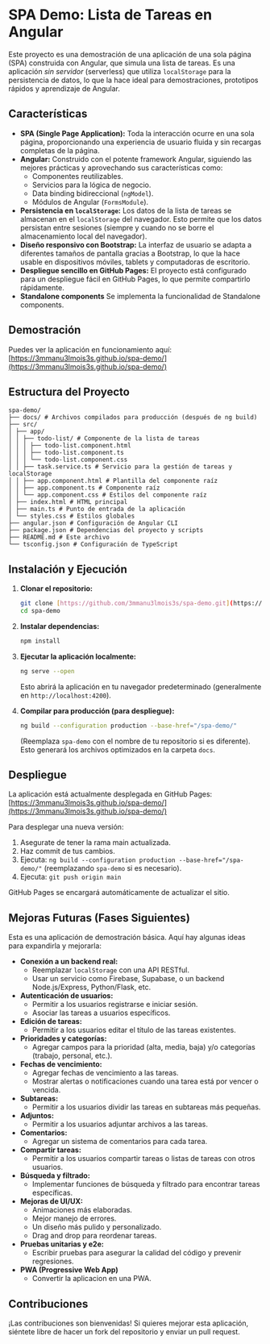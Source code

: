 # SPA Demo: Lista de Tareas en Angular

Este proyecto es una demostración de una aplicación de una sola página (SPA) construida con Angular, que simula una lista de tareas. Es una aplicación _sin servidor_ (serverless) que utiliza `localStorage` para la persistencia de datos, lo que la hace ideal para demostraciones, prototipos rápidos y aprendizaje de Angular.

## Características

- **SPA (Single Page Application):** Toda la interacción ocurre en una sola página, proporcionando una experiencia de usuario fluida y sin recargas completas de la página.
- **Angular:** Construido con el potente framework Angular, siguiendo las mejores prácticas y aprovechando sus características como:
  - Componentes reutilizables.
  - Servicios para la lógica de negocio.
  - Data binding bidireccional (`ngModel`).
  - Módulos de Angular (`FormsModule`).
- **Persistencia en `localStorage`:** Los datos de la lista de tareas se almacenan en el `localStorage` del navegador. Esto permite que los datos persistan entre sesiones (siempre y cuando no se borre el almacenamiento local del navegador).
- **Diseño responsivo con Bootstrap:** La interfaz de usuario se adapta a diferentes tamaños de pantalla gracias a Bootstrap, lo que la hace usable en dispositivos móviles, tablets y computadoras de escritorio.
- **Despliegue sencillo en GitHub Pages:** El proyecto está configurado para un despliegue fácil en GitHub Pages, lo que permite compartirlo rápidamente.
- **Standalone components** Se implementa la funcionalidad de Standalone components.

## Demostración

Puedes ver la aplicación en funcionamiento aquí: [https://3mmanu3lmois3s.github.io/spa-demo/](https://3mmanu3lmois3s.github.io/spa-demo/)

## Estructura del Proyecto

```
spa-demo/
├── docs/ # Archivos compilados para producción (después de ng build)
├── src/
│ ├── app/
│ │ ├── todo-list/ # Componente de la lista de tareas
│ │ │ ├── todo-list.component.html
│ │ │ ├── todo-list.component.ts
│ │ │ └── todo-list.component.css
│ │ ├── task.service.ts # Servicio para la gestión de tareas y localStorage
│ │ ├── app.component.html # Plantilla del componente raíz
│ │ ├── app.component.ts # Componente raíz
│ │ └── app.component.css # Estilos del componente raíz
│ ├── index.html # HTML principal
│ ├── main.ts # Punto de entrada de la aplicación
│ └── styles.css # Estilos globales
├── angular.json # Configuración de Angular CLI
├── package.json # Dependencias del proyecto y scripts
├── README.md # Este archivo
└── tsconfig.json # Configuración de TypeScript
```

## Instalación y Ejecución

1.  **Clonar el repositorio:**

    ```bash
    git clone [https://github.com/3mmanu3lmois3s/spa-demo.git](https://github.com/3mmanu3lmois3s/spa-demo.git)
    cd spa-demo
    ```

2.  **Instalar dependencias:**

    ```bash
    npm install
    ```

3.  **Ejecutar la aplicación localmente:**

    ```bash
    ng serve --open
    ```

    Esto abrirá la aplicación en tu navegador predeterminado (generalmente en `http://localhost:4200`).

4.  **Compilar para producción (para despliegue):**

    ```bash
    ng build --configuration production --base-href="/spa-demo/"
    ```

    (Reemplaza `spa-demo` con el nombre de tu repositorio si es diferente). Esto generará los archivos optimizados en la carpeta `docs`.

## Despliegue

La aplicación está actualmente desplegada en GitHub Pages: [https://3mmanu3lmois3s.github.io/spa-demo/](https://3mmanu3lmois3s.github.io/spa-demo/)

Para desplegar una nueva versión:

1.  Asegurate de tener la rama main actualizada.
2.  Haz commit de tus cambios.
3.  Ejecuta: `ng build --configuration production --base-href="/spa-demo/"` (reemplazando `spa-demo` si es necesario).
4.  Ejecuta: `git push origin main`

GitHub Pages se encargará automáticamente de actualizar el sitio.

## Mejoras Futuras (Fases Siguientes)

Esta es una aplicación de demostración básica. Aquí hay algunas ideas para expandirla y mejorarla:

- **Conexión a un backend real:**
  - Reemplazar `localStorage` con una API RESTful.
  - Usar un servicio como Firebase, Supabase, o un backend Node.js/Express, Python/Flask, etc.
- **Autenticación de usuarios:**
  - Permitir a los usuarios registrarse e iniciar sesión.
  - Asociar las tareas a usuarios específicos.
- **Edición de tareas:**
  - Permitir a los usuarios editar el título de las tareas existentes.
- **Prioridades y categorías:**
  - Agregar campos para la prioridad (alta, media, baja) y/o categorías (trabajo, personal, etc.).
- **Fechas de vencimiento:**
  - Agregar fechas de vencimiento a las tareas.
  - Mostrar alertas o notificaciones cuando una tarea está por vencer o vencida.
- **Subtareas:**
  - Permitir a los usuarios dividir las tareas en subtareas más pequeñas.
- **Adjuntos:**
  - Permitir a los usuarios adjuntar archivos a las tareas.
- **Comentarios:**
  - Agregar un sistema de comentarios para cada tarea.
- **Compartir tareas:**
  - Permitir a los usuarios compartir tareas o listas de tareas con otros usuarios.
- **Búsqueda y filtrado:**
  - Implementar funciones de búsqueda y filtrado para encontrar tareas específicas.
- **Mejoras de UI/UX:**
  - Animaciones más elaboradas.
  - Mejor manejo de errores.
  - Un diseño más pulido y personalizado.
  - Drag and drop para reordenar tareas.
- **Pruebas unitarias y e2e:**
  - Escribir pruebas para asegurar la calidad del código y prevenir regresiones.
- **PWA (Progressive Web App)**
  - Convertir la aplicacion en una PWA.

## Contribuciones

¡Las contribuciones son bienvenidas! Si quieres mejorar esta aplicación, siéntete libre de hacer un fork del repositorio y enviar un pull request.
